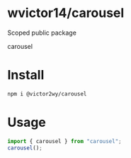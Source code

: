 # wvictor14/carousel

Scoped public package 

carousel

# Install

```bash
npm i @victor2wy/carousel
```

# Usage

```js
import { carousel } from "carousel";
carousel();
```
